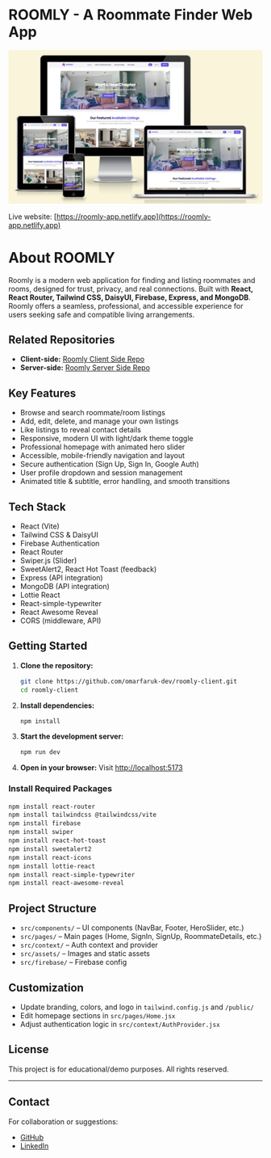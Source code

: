 # ROOMLY - A Roommate Finder Web App

![Roomly Responsive UI Screenshot](public/responsive.jpg)

Live website: [https://roomly-app.netlify.app](https://roomly-app.netlify.app)

# About ROOMLY

Roomly is a modern web application for finding and listing roommates and rooms, designed for trust, privacy, and real connections. Built with **React, React Router, Tailwind CSS, DaisyUI, Firebase, Express, and MongoDB**. Roomly offers a seamless, professional, and accessible experience for users seeking safe and compatible living arrangements.

## Related Repositories
- **Client-side:** [Roomly Client Side Repo](https://github.com/omarfaruk-dev/roomly-client.git)
- **Server-side:** [Roomly Server Side Repo](https://github.com/omarfaruk-dev/roomly-server.git)

## Key Features
- Browse and search roommate/room listings
- Add, edit, delete, and manage your own listings
- Like listings to reveal contact details
- Responsive, modern UI with light/dark theme toggle
- Professional homepage with animated hero slider
- Accessible, mobile-friendly navigation and layout
- Secure authentication (Sign Up, Sign In, Google Auth)
- User profile dropdown and session management
- Animated title & subtitle, error handling, and smooth transitions

## Tech Stack
- React (Vite)
- Tailwind CSS & DaisyUI
- Firebase Authentication
- React Router
- Swiper.js (Slider)
- SweetAlert2, React Hot Toast (feedback)
- Express (API integration)
- MongoDB (API integration)
- Lottie React
- React-simple-typewriter
- React Awesome Reveal
- CORS (middleware, API)

## Getting Started
1. **Clone the repository:**
   ```bash
   git clone https://github.com/omarfaruk-dev/roomly-client.git
   cd roomly-client
   ```
2. **Install dependencies:**
   ```bash
   npm install
   ```
3. **Start the development server:**
   ```bash
   npm run dev
   ```
4. **Open in your browser:**
   Visit [http://localhost:5173](http://localhost:5173)

### Install Required Packages

```bash
npm install react-router
npm install tailwindcss @tailwindcss/vite
npm install firebase
npm install swiper
npm install react-hot-toast
npm install sweetalert2
npm install react-icons
npm install lottie-react
npm install react-simple-typewriter
npm install react-awesome-reveal
```

## Project Structure
- `src/components/` – UI components (NavBar, Footer, HeroSlider, etc.)
- `src/pages/` – Main pages (Home, SignIn, SignUp, RoommateDetails, etc.)
- `src/context/` – Auth context and provider
- `src/assets/` – Images and static assets
- `src/firebase/` – Firebase config

## Customization
- Update branding, colors, and logo in `tailwind.config.js` and `/public/`
- Edit homepage sections in `src/pages/Home.jsx`
- Adjust authentication logic in `src/context/AuthProvider.jsx`

## License
This project is for educational/demo purposes. All rights reserved.

---

## Contact

For collaboration or suggestions:

- [GitHub](https://github.com/omarfaruk-dev)
- [LinkedIn](https://www.linkedin.com/in/pro-omarfaruk)
